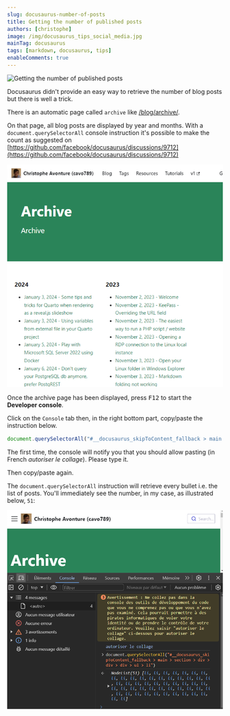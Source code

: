 ```yaml
---
slug: docusaurus-number-of-posts
title: Getting the number of published posts
authors: [christophe]
image: /img/docusaurus_tips_social_media.jpg
mainTag: docusaurus
tags: [markdown, docusaurus, tips]
enableComments: true
---
```

<!-- cspell:ignore autoriser,collage -->
![Getting the number of published posts](/img/docusaurus_tips_banner.jpg)

Docusaurus didn't provide an easy way to retrieve the number of blog posts but there is well a trick.

There is an automatic page called `archive` like [/blog/archive/](/blog/archive/).

On that page, all blog posts are displayed by year and months. With a `document.querySelectorAll` console instruction it's possible to make the count as suggested on [https://github.com/facebook/docusaurus/discussions/9712](https://github.com/facebook/docusaurus/discussions/9712)

<!-- truncate -->

![The archive page](./images/archive.png)

Once the archive page has been displayed, press <kbd>F12</kbd> to start the **Developer console**.

Click on the `Console` tab then, in the right bottom part, copy/paste the instruction below.

```javascript
document.querySelectorAll("#__docusaurus_skipToContent_fallback > main > section > div > div > div > ul > li")
```

The first time, the console will notify you that you should allow pasting (in French *autoriser le collage*). Please type it.

Then copy/paste again.

The `document.querySelectorAll` instruction will retrieve every bullet i.e. the list of posts. You'll immediately see the number, in my case, as illustrated below, `51`:

![Console](./images/console.png)
